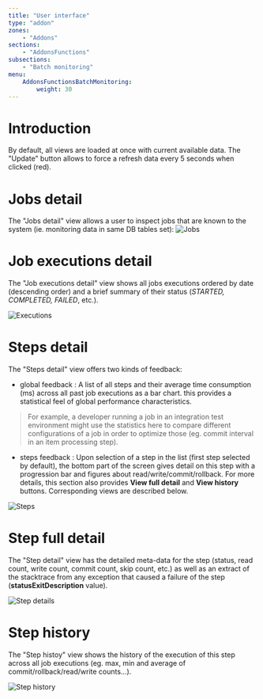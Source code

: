 ```yaml
---
title: "User interface"
type: "addon"
zones:
    - "Addons"
sections:
    - "AddonsFunctions"
subsections:
    - "Batch monitoring"
menu:
    AddonsFunctionsBatchMonitoring:
        weight: 30
---
```


# Introduction

By default, all views are loaded at once with current available data. The "Update" button allows to force a refresh data every 5 seconds when clicked (red).   

# Jobs detail

The "Jobs detail" view allows a user to inspect jobs that are known to the system (ie. monitoring data in same DB tables set):
![Jobs](/img/addons/functions/batch-monitoring/jobsDetails.png)

# Job executions detail

The "Job executions detail" view shows all jobs executions ordered by date (descending order) and a brief summary of their status (*STARTED, COMPLETED, FAILED*, etc.).

![Executions](/img/addons/functions/batch-monitoring/jobExecutions.png)

# Steps detail

The "Steps detail" view offers two kinds of feedback:

- global feedback : A list of all steps and their average time consumption (ms) across all past job executions as a bar chart. this provides a statistical feel of global performance characteristics.
	 
> For example, a developer running a job in an integration test environment might use the statistics here to compare different configurations of a job in order to optimize those (eg. commit interval in an item processing step).

- steps feedback : Upon selection of a step in the list (first step selected by default), the bottom part of the screen gives detail on this step with a progression bar and figures about read/write/commit/rollback. For more details, this section also provides **View full detail** and **View history** buttons. Corresponding views are described below.   

![Steps](/img/addons/functions/batch-monitoring/stepsDetails.png)

# Step full detail

 The "Step detail" view has the detailed meta-data for the step (status, read count, write count, commit count, skip count, etc.) as well as an extract of the stacktrace from any exception that caused a failure of the step (**statusExitDescription** value).

![Step details](/img/addons/functions/batch-monitoring/stepDetails.png)

# Step history

The "Step histoy" view shows the history of the execution of this step across all job executions (eg. max, min and average of commit/rollback/read/write counts...).

![Step history](/img/addons/functions/batch-monitoring/history.png)

